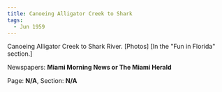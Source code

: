 ```yaml
---  
title: Canoeing Alligator Creek to Shark  
tags:  
  - Jun 1959  
---  
```

  
Canoeing Alligator Creek to Shark River. [Photos] [In the "Fun in Florida" section.]  
  
Newspapers: **Miami Morning News or The Miami Herald**  
  
Page: **N/A**, Section: **N/A** 
